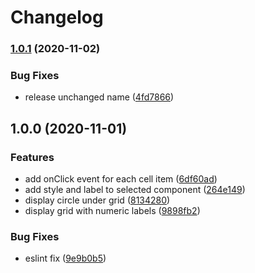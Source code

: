 # Changelog

### [1.0.1](https://www.github.com/zakodium/react-wafer/compare/v1.0.0...v1.0.1) (2020-11-02)


### Bug Fixes

* release unchanged name ([4fd7866](https://www.github.com/zakodium/react-wafer/commit/4fd7866c2328b7898360ae30fecbe2610facd574))

## 1.0.0 (2020-11-01)


### Features

* add onClick event for each cell item ([6df60ad](https://www.github.com/zakodium/react-wafer/commit/6df60adc632117d184fcc441e30cd01c4d5819cd))
* add style and label to selected component ([264e149](https://www.github.com/zakodium/react-wafer/commit/264e149ed1a33d2b6fa06dff00811034a6484591))
* display circle under grid ([8134280](https://www.github.com/zakodium/react-wafer/commit/8134280dac3f95296f85e3625fad978c584f4775))
* display grid with numeric labels ([9898fb2](https://www.github.com/zakodium/react-wafer/commit/9898fb284a82c3e35b095cfba4f32b43c01ca0b8))


### Bug Fixes

* eslint fix ([9e9b0b5](https://www.github.com/zakodium/react-wafer/commit/9e9b0b5269d07b8fae3d4cf9b955a80091d9391a))
